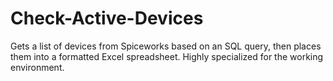 # Check-Active-Devices
Gets a list of devices from Spiceworks based on an SQL query, then places them into a formatted Excel spreadsheet. Highly specialized for the working environment.
